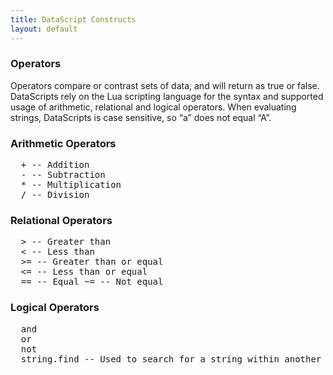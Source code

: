 ```yaml
---
title: DataScript Constructs
layout: default
---
```

### Operators

Operators compare or contrast sets of data, and will return as true or false. DataScripts rely on the Lua scripting language for the syntax and supported usage of arithmetic, relational and logical operators. When evaluating strings, DataScripts is case sensitive, so “a” does not equal “A”.

### Arithmetic Operators

<pre>
  + -- Addition 
  - -- Subtraction 
  * -- Multiplication 
  / -- Division
</pre> 

### Relational Operators

<pre>
  &gt; -- Greater than 
  &lt; -- Less than 
  &gt;= -- Greater than or equal 
  &lt;= -- Less than or equal 
  == -- Equal ~= -- Not equal
</pre> 

### Logical Operators

<pre>
  and 
  or 
  not 
  string.find -- Used to search for a string within another string.
</pre>  